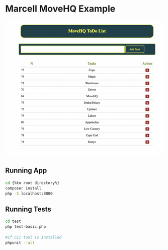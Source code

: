 # Marcell MoveHQ Example

![screen](screen.png)


## Running App
```sh
cd {%to root directory%}
composer install
php -S localhost:8000
```

## Running Tests
```sh
cd test
php test-basic.php

#if CLI tool is installed
phpunit --all
```